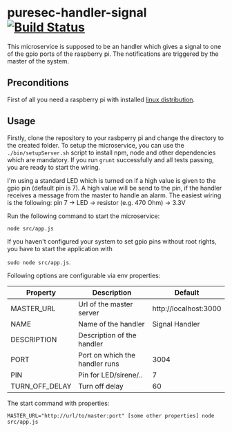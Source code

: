 # puresec-handler-signal [![Build Status](https://travis-ci.org/fhopeman/puresec-handler-signal.svg?branch=master)](https://travis-ci.org/fhopeman/puresec-handler-signal)

This microservice is supposed to be an handler which gives a signal to one of the gpio ports of the
raspberry pi. The notifications are triggered by the master of the system.

## Preconditions
First of all you need a raspberry pi with installed [linux distribution](https://www.raspberrypi.org/downloads/).

## Usage
Firstly, clone the repository to your rasbperry pi and change the directory to the created folder. To setup the microservice, you can use the `./bin/setupServer.sh` script to install npm, node and other dependencies which are mandatory. If you run `grunt` successfully and all tests passing, you are ready to start the wiring. 

I'm using a standard LED which is turned on if a high value is given to the gpio pin (default pin is 7). A high value will be send to the pin, if the handler receives a message from the master to handle an alarm. The easiest wiring is the following:
pin 7 -> LED -> resistor (e.g. 470 Ohm) -> 3.3V

Run the following command to start the microservice:

`node src/app.js`

If you haven't configured your system to set gpio pins without root rights, you have to start the application with 

`sudo node src/app.js`.

Following options are configurable via env properties:

|Property       | Description                    | Default         |
|---------------|--------------------------------|-------------|
|MASTER_URL     | Url of the master server       | http://localhost:3000   |
|NAME           | Name of the handler            | Signal Handler          |
|DESCRIPTION    | Description of the handler     |                       |
|PORT           | Port on which the handler runs | 3004                    |
|PIN            | Pin for LED/sirene/..          | 7                       |
|TURN_OFF_DELAY | Turn off delay                 | 60   |

The start command with properties:

`MASTER_URL="http://url/to/master:port" [some other properties] node src/app.js`
